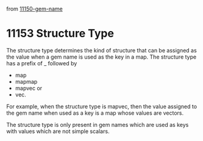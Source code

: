 from [11150-gem-name](11150-gem-name.md)
# 11153 Structure Type

The structure type determines the kind of structure that can be assigned as the value when a gem name is used as the key in a map. The structure type has a prefix of \_ followed by

- map
- mapmap
- mapvec or
- vec.

For example, when the structure type is mapvec, then the value assigned to the gem name when used as a key is a map whose values are vectors.

The structure type is only present in gem names which are used as keys with values which are not simple scalars.
